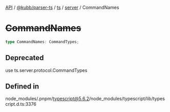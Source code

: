 [API](../../../../../../../packages.md) / [@kubb/parser-ts](../../../../../index.md) / [ts](../../../index.md) / [server](../index.md) / CommandNames

# ~~CommandNames~~

```ts
type CommandNames: CommandTypes;
```

## Deprecated

use ts.server.protocol.CommandTypes

## Defined in

node\_modules/.pnpm/typescript@5.6.2/node\_modules/typescript/lib/typescript.d.ts:3376
